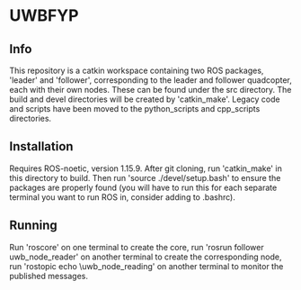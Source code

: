 # UWBFYP

## Info
This repository is a catkin workspace containing two ROS packages, 'leader' and 'follower', corresponding to the leader and follower quadcopter, each with their own nodes. These can be found under the src directory. The build and devel directories will be created by 'catkin\_make'. Legacy code and scripts have been moved to the python\_scripts and cpp\_scripts directories.

## Installation
Requires ROS-noetic, version 1.15.9. After git cloning, run 'catkin\_make' in this directory to build. Then run 'source ./devel/setup.bash' to ensure the packages are properly found (you will have to run this for each separate terminal you want to run ROS in, consider adding to .bashrc).

## Running
Run 'roscore' on one terminal to create the core, run 'rosrun follower uwb\_node\_reader' on another terminal to create the corresponding node, run 'rostopic echo \uwb\_node\_reading' on another terminal to monitor the published messages.
